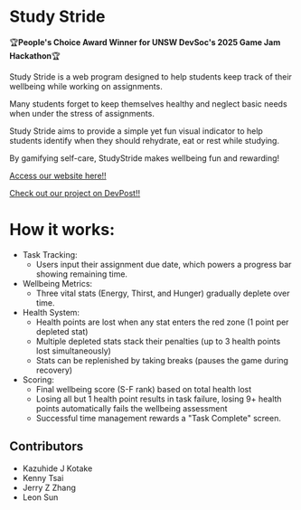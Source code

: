 # Study Stride

🏆**People's Choice Award Winner for UNSW DevSoc's 2025 Game Jam Hackathon**🏆

Study Stride is a web program designed to help students keep track of their wellbeing while working on assignments. 

Many students forget to keep themselves healthy and neglect basic needs when under the stress of assignments.

Study Stride aims to provide a simple yet fun visual indicator to help students identify when they should rehydrate, eat or rest while studying.

By gamifying self-care, StudyStride makes wellbeing fun and rewarding!

[Access our website here!!](https://study-stride.vercel.app/)

[Check out our project on DevPost!!](https://devsoc-game-jam-hackathon.devpost.com/project-gallery)

# How it works:

* Task Tracking:
  * Users input their assignment due date, which powers a progress bar showing remaining time.
* Wellbeing Metrics:
  * Three vital stats (Energy, Thirst, and Hunger) gradually deplete over time.
* Health System:
  * Health points are lost when any stat enters the red zone (1 point per depleted stat)
  * Multiple depleted stats stack their penalties (up to 3 health points lost simultaneously)
  * Stats can be replenished by taking breaks (pauses the game during recovery)
* Scoring:
  * Final wellbeing score (S-F rank) based on total health lost
  * Losing all but 1 health point results in task failure, losing 9+ health points automatically fails the wellbeing assessment
  * Successful time management rewards a "Task Complete" screen.

Contributors
- 
* Kazuhide J Kotake
* Kenny Tsai
* Jerry Z Zhang
* Leon Sun
